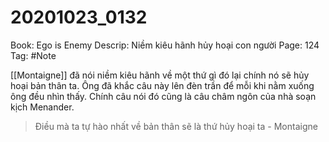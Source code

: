 # 20201023_0132

Book: Ego is Enemy
Descrip: Niềm kiêu hãnh hủy hoại con người
Page: 124
Tag: #Note

[[Montaigne]] đã nói niềm kiêu hãnh về một thứ gì đó lại chính nó sẽ hủy hoại bản thân ta. Ông đã khắc câu này lên đèn trần để mỗi khi nằm xuống ông đều nhìn thấy. Chính câu nói đó cũng là câu châm ngôn của nhà soạn kịch Menander.

> Điều mà ta tự hào nhất về bản thân sẽ là thứ hủy hoại ta - Montaigne